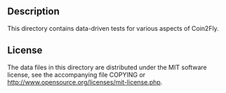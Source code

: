 Description
------------

This directory contains data-driven tests for various aspects of Coin2Fly.

License
--------

The data files in this directory are distributed under the MIT software
license, see the accompanying file COPYING or
http://www.opensource.org/licenses/mit-license.php.

